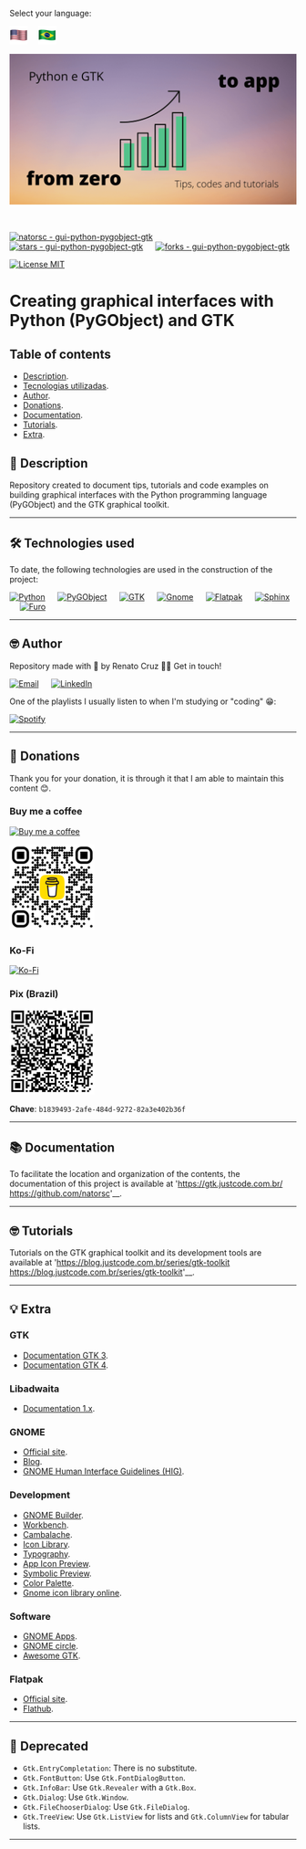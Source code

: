 Select your language:

[![English](./docs/images/flags/united-states-32.png 'English')](./README.md)&emsp;
[![Português](./docs/images/flags/brazil-32.png 'Português')](./README-pt-br.md)

![Creating graphical interfaces with Python (PyGObject) and GTK](./docs/images/readme/python-gtk-from-zero-to-app-1600x840.png "Creating graphical interfaces with Python (PyGObject) and GTK")

<br>

[![natorsc - gui-python-pygobject-gtk](https://img.shields.io/static/v1?label=natorsc&message=gui-python-pygobject-gtk&color=blue&logo=github)](https://github.com/natorsc/gui-python-pygobject-gtk "Go to repository.")
&emsp;
[![stars - gui-python-pygobject-gtk](https://img.shields.io/github/stars/natorsc/gui-python-pygobject-gtk?style=social)](https://github.com/natorsc/gui-python-pygobject-gtk)
&emsp;
[![forks - gui-python-pygobject-gtk](https://img.shields.io/github/forks/natorsc/gui-python-pygobject-gtk?style=social)](https://github.com/natorsc/gui-python-pygobject-gtk)

[![License MIT](https://img.shields.io/static/v1?label=License&message=MIT&color=blue)](./LICENSE)

# Creating graphical interfaces with Python (PyGObject) and GTK

## Table of contents

- [Description](#📝-description).
- [Tecnologias utilizadas](#🛠-technologies-used).
- [Author](#🤓-author).
- [Donations](#💝-donations).
- [Documentation](#📚-documentation).
- [Tutorials](#🤓-tutorials).
- [Extra](#💡-extra).

## 📝 Description

Repository created to document tips, tutorials and code examples on building graphical interfaces with the Python programming language (PyGObject) and the GTK graphical toolkit.

---

## 🛠 Technologies used

To date, the following technologies are used in the construction of the project:

[![Python](https://img.shields.io/badge/-Python-blue?logo=python&logoColor=white)](https://www.python.org/ "Go to website.")
&emsp;
[![PyGObject](https://img.shields.io/badge/-PyGObject-blue?logo=pypi&logoColor=white)](https://pypi.org/project/PyGObject/ "Go to PyPi.")
&emsp;
[![GTK](https://img.shields.io/badge/-GTK-blue?logo=gnome&logoColor=white)](https://www.gtk.org/ "Go to website.")
&emsp;
[![Gnome](https://img.shields.io/badge/-Gnome-blue?logo=gnome&logoColor=white)](https://www.gnome.org/ "Go to website.")
&emsp;
[![Flatpak](https://img.shields.io/badge/-Flathub-blue?logo=flathub&logoColor=white)](https://flatpak.org/ "Go to website.")
&emsp;
[![Sphinx](https://img.shields.io/badge/-Sphinx-blue?logo=sphinx&logoColor=white)](https://www.sphinx-doc.org/en/master/ "Go to website.")
&emsp;
[![Furo](https://img.shields.io/badge/-Furo-blue?logo=github&logoColor=white)](https://github.com/pradyunsg/furo "Go to Github.")

---

## 🤓 Author

Repository made with 💙 by Renato Cruz 🤜🤛 Get in touch!

[![Email](https://img.shields.io/badge/-Email-7E57C2?logo=gmail&logoColor=white)](mailto:natorsc@gmail.com "Send email.")
&emsp;
[![LinkedIn](https://img.shields.io/badge/-LinkedIn-0277BD?logo=linkedin&logoColor=white)](https://www.linkedin.com/in/natorsc "Access.")

One of the playlists I usually listen to when I'm studying or "coding" 😁:

[![Spotify](https://img.shields.io/badge/-Spotify-1B5E20?logo=spotify&logoColor=white)](https://open.spotify.com/playlist/1xf3u29puXlnrWO7MsaHL5?si=A-LgwRJXSvOno_e6trpi5w&utm_source=copy-link "Access playlist.")

---

## 💝 Donations

Thank you for your donation, it is through it that I am able to maintain this content 😊.

### Buy me a coffee

[![Buy me a coffee](https://img.shields.io/badge/-Buy%20me%20a%20coffee-B71C1C?logo=buymeacoffee&logoColor=white)](https://www.buymeacoffee.com/natorsc "Support this project with a donation.")

<img src="./docs/images/readme/bmc-qr-code.png" alt="drawing" width="150"/>

### Ko-Fi

[![Ko-Fi](https://img.shields.io/badge/-Ko%20Fi-0D47A1?logo=ko-fi&logoColor=white)](https://ko-fi.com/natorsc "Help this project with a donation.")

### Pix (Brazil)

<img src="./docs/images/readme/pix-qr-code.png" alt="drawing" width="150"/>

**Chave**: `b1839493-2afe-484d-9272-82a3e402b36f`

---

## 📚 Documentation

To facilitate the location and organization of the contents, the documentation of this project is available at 'https://gtk.justcode.com.br/ <https://github.com/natorsc>'__.

---

## 🤓 Tutorials

Tutorials on the GTK graphical toolkit and its development tools are available at 'https://blog.justcode.com.br/series/gtk-toolkit <https://blog.justcode.com.br/series/gtk-toolkit>'__.

---

## 💡 Extra

### GTK

- [Documentation GTK 3](https://docs.gtk.org/gtk3/).
- [Documentation GTK 4](https://docs.gtk.org/gtk4/).

### Libadwaita

- [Documentation 1.x](https://gnome.pages.gitlab.gnome.org/libadwaita/doc/1-latest/).

### GNOME

- [Official site](https://www.gnome.org/).
- [Blog](https://blogs.gnome.org/).
- [GNOME Human Interface Guidelines (HIG)](https://wiki.gnome.org/Design/HIG).

### Development

- [GNOME Builder](https://apps.gnome.org/pt-BR/app/org.gnome.Builder/).
- [Workbench](https://apps.gnome.org/pt-BR/app/re.sonny.Workbench/).
- [Cambalache](https://flathub.org/pt-BR/apps/ar.xjuan.Cambalache).
- [Icon Library](https://flathub.org/apps/details/org.gnome.design.IconLibrary).
- [Typography](https://flathub.org/apps/details/org.gnome.design.Typography).
- [App Icon Preview](https://flathub.org/apps/details/org.gnome.design.AppIconPreview).
- [Symbolic Preview](https://flathub.org/apps/details/org.gnome.design.SymbolicPreview).
- [Color Palette](https://flathub.org/apps/details/org.gnome.design.Palette).
- [Gnome icon library online](https://teams.pages.gitlab.gnome.org/Design/icon-development-kit-www/).

### Software

- [GNOME Apps](https://apps.gnome.org/pt-BR/).
- [GNOME circle](https://circle.gnome.org/).
- [Awesome GTK](https://github.com/valpackett/awesome-gtk).

### Flatpak

- [Official site](https://www.flatpak.org/).
- [Flathub](https://flathub.org/).

---

## 🚨 Deprecated

- `Gtk.EntryCompletation`: There is no substitute.
- `Gtk.FontButton`: Use `Gtk.FontDialogButton`.
- `Gtk.InfoBar`: Use `Gtk.Revealer` with a `Gtk.Box`.
- `Gtk.Dialog`: Use `Gtk.Window`.
- `Gtk.FileChooserDialog`: Use `Gtk.FileDialog`.
- `Gtk.TreeView`: Use `Gtk.ListView` for lists and `Gtk.ColumnView` for tabular lists.

---
